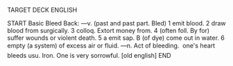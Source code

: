 TARGET DECK
ENGLISH

START
Basic
Bleed
Back: —v. (past and past part. Bled) 1 emit blood. 2 draw blood from surgically. 3 colloq. Extort money from. 4 (often foll. By for) suffer wounds or violent death. 5 a emit sap. B (of dye) come out in water. 6 empty (a system) of excess air or fluid. —n. Act of bleeding.  one's heart bleeds usu. Iron. One is very sorrowful. [old english]
END
